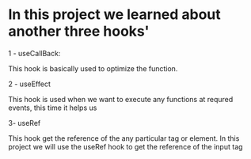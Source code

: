 
# In this project we learned about another three hooks'
1 - useCallBack:

This hook is basically used to optimize the function.

2 - useEffect

This hook is used when we want to execute any functions at requred events, this time it helps us

3- useRef

This hook get the reference of the any particular tag or element.
In this project we will use the useRef hook to get the reference of the input tag
